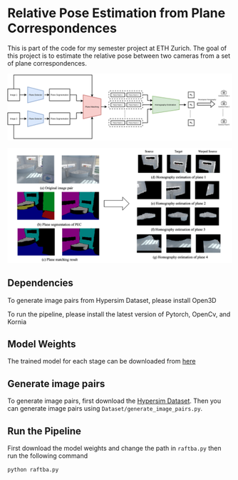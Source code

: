 # Relative Pose Estimation from Plane Correspondences

This is part of the code for my semester project at ETH Zurich. The goal of this project is to estimate the relative pose between two cameras from a set of plane correspondences. 

![pipeline](images/Full%20Pipeline-Full.drawio.png)

![vis](images/vis_pipeline.png)

## Dependencies
To generate image pairs from Hypersim Dataset, please install Open3D

To run the pipeline, please install the latest version of Pytorch, OpenCv, and Kornia

## Model Weights
The trained model for each stage can be downloaded from [here](https://drive.google.com/drive/folders/1iVoUJGaS1G5IWKXZxCsw1bs_1PEuSRCf?usp=share_link)

## Generate image pairs
To generate image pairs, first download the [Hypersim Dataset](https://github.com/apple/ml-hypersim).
Then you can generate image pairs using `Dataset/generate_image_pairs.py`.


## Run the Pipeline
First download the model weights and change the path in `raftba.py`
then run the following command
```
python raftba.py
```
